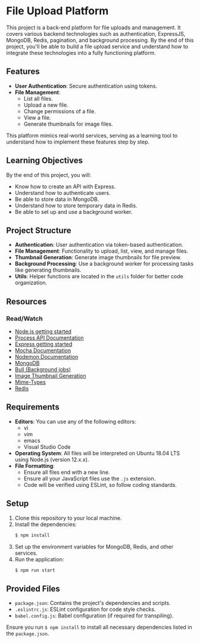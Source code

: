 # File Upload Platform

This project is a back-end platform for file uploads and management. It covers various backend technologies such as authentication, ExpressJS, MongoDB, Redis, pagination, and background processing. By the end of this project, you'll be able to build a file upload service and understand how to integrate these technologies into a fully functioning platform.

## Features

- **User Authentication**: Secure authentication using tokens.
- **File Management**:
  - List all files.
  - Upload a new file.
  - Change permissions of a file.
  - View a file.
  - Generate thumbnails for image files.
  
This platform mimics real-world services, serving as a learning tool to understand how to implement these features step by step.

## Learning Objectives

By the end of this project, you will:

- Know how to create an API with Express.
- Understand how to authenticate users.
- Be able to store data in MongoDB.
- Understand how to store temporary data in Redis.
- Be able to set up and use a background worker.

## Project Structure

- **Authentication**: User authentication via token-based authentication.
- **File Management**: Functionality to upload, list, view, and manage files.
- **Thumbnail Generation**: Generate image thumbnails for file preview.
- **Background Processing**: Use a background worker for processing tasks like generating thumbnails.
- **Utils**: Helper functions are located in the `utils` folder for better code organization.

## Resources

### Read/Watch

- [Node.js getting started](https://nodejs.org/en/docs/guides/)
- [Process API Documentation](https://nodejs.org/dist/latest-v12.x/docs/api/process.html)
- [Express getting started](https://expressjs.com/en/starter/installing.html)
- [Mocha Documentation](https://mochajs.org/)
- [Nodemon Documentation](https://www.npmjs.com/package/nodemon)
- [MongoDB](https://www.mongodb.com/)
- [Bull (Background jobs)](https://github.com/OptimalBits/bull)
- [Image Thumbnail Generation](https://www.npmjs.com/package/sharp)
- [Mime-Types](https://www.npmjs.com/package/mime-types)
- [Redis](https://redis.io/)

## Requirements

- **Editors**: You can use any of the following editors:
  - vi
  - vim
  - emacs
  - Visual Studio Code
- **Operating System**: All files will be interpreted on Ubuntu 18.04 LTS using Node.js (version 12.x.x).
- **File Formatting**:
  - Ensure all files end with a new line.
  - Ensure all your JavaScript files use the `.js` extension.
  - Code will be verified using ESLint, so follow coding standards.

## Setup

1. Clone this repository to your local machine.
2. Install the dependencies:
    ```bash
    $ npm install
    ```
3. Set up the environment variables for MongoDB, Redis, and other services.
4. Run the application:
    ```bash
    $ npm run start
    ```

## Provided Files

- `package.json`: Contains the project's dependencies and scripts.
- `.eslintrc.js`: ESLint configuration for code style checks.
- `babel.config.js`: Babel configuration (if required for transpiling).
  
Ensure you run `$ npm install` to install all necessary dependencies listed in the `package.json`.
